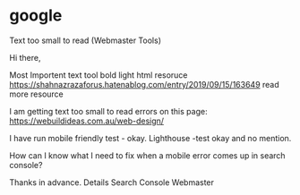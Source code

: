 # google

Text too small to read (Webmaster Tools)

Hi there,

Most Importent text tool bold light html resoruce  https://shahnazrazaforus.hatenablog.com/entry/2019/09/15/163649 read more resource

I am getting text too small to read errors on this page: https://webuildideas.com.au/web-design/

I have run mobile friendly test - okay. Lighthouse -test okay and no mention.

How can I know what I need to fix when a mobile error comes up in search console?

Thanks in advance.
Details
Search Console Webmaster
